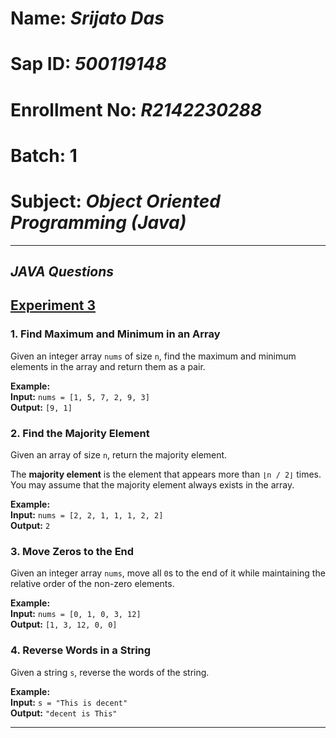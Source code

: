 # Name: **_Srijato Das_**
# Sap ID: **_500119148_**                                   
# Enrollment No: **_R2142230288_**
# Batch: 1
# Subject: **_Object Oriented Programming (Java)_** 

----------

## **_JAVA Questions_**

## <ins>**Experiment 3**</ins>

### **1. Find Maximum and Minimum in an Array**  
Given an integer array `nums` of size `n`, find the maximum and minimum elements in the array and return them as a pair.  

**Example:**  
**Input:** `nums = [1, 5, 7, 2, 9, 3]`  
**Output:** `[9, 1]`  

### **2. Find the Majority Element**  
Given an array of size `n`, return the majority element.  

The **majority element** is the element that appears more than `⌊n / 2⌋` times. You may assume that the majority element always exists in the array.  

**Example:**  
**Input:** `nums = [2, 2, 1, 1, 1, 2, 2]`  
**Output:** `2`  

### **3. Move Zeros to the End**  
Given an integer array `nums`, move all `0`s to the end of it while maintaining the relative order of the non-zero elements.  

**Example:**  
**Input:** `nums = [0, 1, 0, 3, 12]`  
**Output:** `[1, 3, 12, 0, 0]`  

### **4. Reverse Words in a String**  
Given a string `s`, reverse the words of the string.  

**Example:**  
**Input:** `s = "This is decent"`  
**Output:** `"decent is This"`  

------


